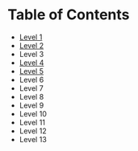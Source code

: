 # Table of Contents

* [Level 1](./ex1.md)
* [Level 2](./ex2.md)
* Level 3
* [Level 4](./ex4.md)
* [Level 5](./ex5.md)
* Level 6
* Level 7
* Level 8
* Level 9
* Level 10
* Level 11
* Level 12
* Level 13
